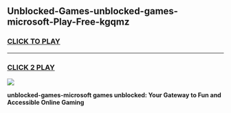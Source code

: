 
## Unblocked-Games-unblocked-games-microsoft-Play-Free-kgqmz
<h3>
<a href="https://premium76.site?title=unblocked-games-microsoft&ref=17A">CLICK TO PLAY</a></h3>
<hr>

<h3>
<a href="https://premium76.site?title=unblocked-games-microsoft&ref=17A">CLICK 2 PLAY</a>
  
</h3>

<a href="https://premium76.site?title=unblocked-games-microsoft&ref=17A"><img src="https://clearcache.store/games.png"></a>


**unblocked-games-microsoft games unblocked: Your Gateway to Fun and Accessible Online Gaming**
